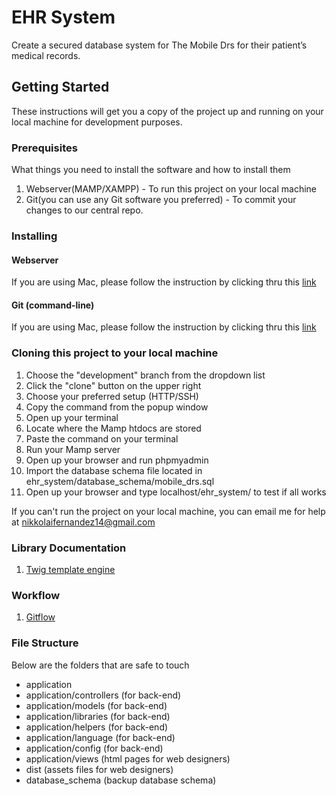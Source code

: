 # EHR System

Create a secured database system for The Mobile Drs for their patient’s medical records.

## Getting Started

These instructions will get you a copy of the project up and running on your local machine for development purposes.

### Prerequisites

What things you need to install the software and how to install them

1. Webserver(MAMP/XAMPP) - To run this project on your local machine
2. Git(you can use any Git software you preferred) - To commit your changes to our central repo.

### Installing

#### Webserver

If you are using Mac, please follow the instruction by clicking thru this [link](https://documentation.mamp.info/en/MAMP-Mac/Installation/)

#### Git (command-line)

If you are using Mac, please follow the instruction by clicking thru this [link](https://www.atlassian.com/git/tutorials/install-git)

### Cloning this project to your local machine

1. Choose the "development" branch from the dropdown list
2. Click the "clone" button on the upper right
3. Choose your preferred setup (HTTP/SSH)
4. Copy the command from the popup window
5. Open up your terminal
6. Locate where the Mamp htdocs are stored
7. Paste the command on your terminal
8. Run your Mamp server
9. Open up your browser and run phpmyadmin
10. Import the database schema file located in ehr_system/database_schema/mobile_drs.sql
11. Open up your browser and type localhost/ehr_system/ to test if all works

If you can't run the project on your local machine, you can email me for help at nikkolaifernandez14@gmail.com

### Library Documentation

1. [Twig template engine](https://twig.symfony.com/doc/2.x/templates.html)

### Workflow

1. [Gitflow](https://nvie.com/posts/a-successful-git-branching-model/)

### File Structure

Below are the folders that are safe to touch

- application
- application/controllers (for back-end)
- application/models (for back-end)
- application/libraries (for back-end)
- application/helpers (for back-end)
- application/language (for back-end)
- application/config (for back-end)
- application/views (html pages for web designers)
- dist (assets files for web designers)
- database_schema (backup database schema)
